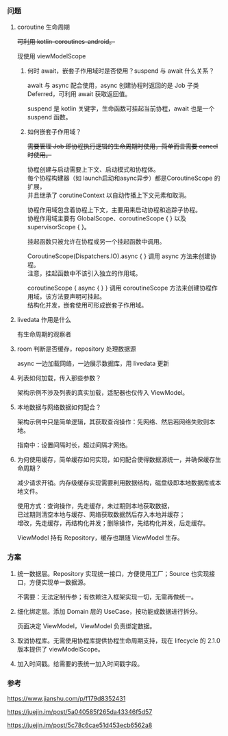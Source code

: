 ### 问题

1. coroutine 生命周期

    ~~可利用 kotlin-coroutines-android。~~
    
    现使用 viewModelScope

    1. 何时 await，嵌套子作用域时是否使用？suspend 与 await 什么关系？
    
        await 与 async 配合使用，async 创建协程时返回的是 Job 子类 Deferred，可利用 await 获取返回值。
        
        suspend 是 kotlin 关键字，生命函数可挂起当前协程，await 也是一个 suspend 函数。
    
    2. 如何嵌套子作用域？
        
        ~~需要管理 Job 即协程执行逻辑的生命周期时使用，简单而言需要 cancel 时使用。~~
        
        协程创建与启动需要上下文、启动模式和协程体。  
        每个协程构建器（如  launch启动和async异步）都是CoroutineScope 的扩展，  
        并且继承了  corutineContext 以自动传播上下文元素和取消。
        
        协程作用域包含着协程上下文，主要用来启动协程和追踪子协程。  
        协程作用域主要有 GlobalScope、coroutineScope { } 以及 supervisorScope { }。
        
        挂起函数只被允许在协程或另一个挂起函数中调用。
        
        CoroutineScope(Dispatchers.IO).async { } 调用 async 方法来创建协程。  
        注意，挂起函数中不该引入独立的作用域。
        
        coroutineScope { async { } } 调用 coroutineScope 方法来创建协程作用域，该方法要声明可挂起。  
        结构化并发，嵌套使用可形成嵌套子作用域。

2. livedata 作用是什么
    
    有生命周期的观察者

3. room 判断是否缓存，repository 处理数据源

    async 一边加载网络，一边展示数据库，用 livedata 更新

4. 列表如何加载，传入那些参数？

    架构示例不涉及列表的真实加载，适配器也仅传入 ViewModel。

5. 本地数据与网络数据如何配合？

    架构示例中只是简单逻辑，其获取查询操作：先网络、然后若网络失败则本地。
    
    指南中：设置间隔时长，超过间隔才网络。

6. 为何使用缓存，简单缓存如何实现，如何配合使得数据源统一，并确保缓存生命周期？

    减少请求开销。内存级缓存实现需要利用数据结构，磁盘级即本地数据库或本地文件。
    
    使用方式：查询操作，先走缓存，未过期则本地获取数据，  
    已过期则清空本地与缓存、网络获取数据然后存入本地并缓存；  
    增改，先走缓存，再结构化并发；删除操作，先结构化并发，后走缓存。
    
    ViewModel 持有 Repository，缓存也跟随 ViewModel 生存。

### 方案

1. 统一数据层。Repository 实现统一接口，方便使用工厂；Source 也实现接口，方便实现单一数据源。

    不需要：无法定制传参；有依赖注入框架实现一切，无需再做统一。

2. 细化绑定层。添加 Domain 层的 UseCase，按功能或数据进行拆分。
    
    页面决定 ViewModel，ViewModel 负责绑定数据。

3. 取消协程库。无需使用协程库提供协程生命周期支持，现在 lifecycle 的 2.1.0 版本提供了 viewModelScope。

4. 加入时间戳。给需要的表统一加入时间戳字段。

### 参考

https://www.jianshu.com/p/f179d8352431

https://juejin.im/post/5a040585f265da43346f5d57

https://juejin.im/post/5c78c6cae51d453ecb6562a8
